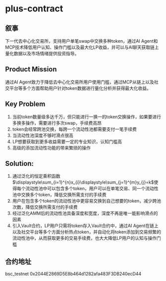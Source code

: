 # plus-contract
## 叙事

下一代去中心化交易所，支持用户单笔swap中交换多种token，通过AI Agent和MCP技术降低用户认知、操作门槛以及最大化LP收益，并可以与AI聊天获取链上量化数据以及市场情绪提供投资指导。

## Product Mission

通过AI Agent致力于降低去中心化交易所用户使用门槛，通过MCP从链上以及社交平台等多个方面帮助用户针对token数据进行量化分析并获得最大化收益。

## Key Problem

1. 当前token数量级多达千万，但只能进行一换一的token交换操作，如果要进行多换多操作，需要进行多次swap，手续费高昂
2. token会经常跨池交换，每跨一个流动性池都需要支付一笔手续费
3. 当流动性池深度不够时滑点很高
4. LP想要获取到更多收益需要一定的专业知识，认知门槛高
5. 高级的添加流动性功能的带来繁琐的操作

## Solution: 

1. 通过泛化的恒定乘积函数$\displaystyle\sum_{i=1}^{n}x_{i}\displaystyle\sum_{j=1}^{m}y_{j}=k$使得每个流动性池中可以包含多个token，用户可以在单笔交易、同一个流动性池中交换多个token，降低交换所需支付的手续费
2. 用户在包含多个token的流动性池中更容易交换到自己想要的token，减少跨池次数，降低交换所需支付的手续费
3. 经过泛化AMM后的流动性池具备深度和宽度，深度不再是唯一能影响滑点的因素
4. 引入Vault合约，LP用户只需将token存入Vault合约中，通过AI Agent在链上以及社交平台等多个方面分析热点token，并自动化将token添加到交易频繁的流动性池中，从而获取更多的交易手续费，也大大降低LP用户的认知与操作门槛

## 合约地址
bsc_testnet 0x2044E2869D5E8b464d1282afa483F3DB240ecD44
